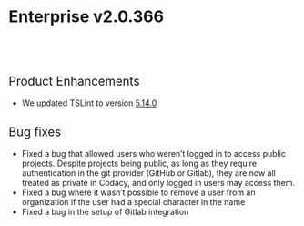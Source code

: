 # Enterprise v2.0.366

##  

## <span style="font-weight: 400;">Product Enhancements</span>

-   <span style="font-weight: 400;">We updated TSLint to version
    </span>[<span
    style="font-weight: 400;">5.14.0</span>](https://www.npmjs.com/package/tslint/v/5.14.0)

## <span style="font-weight: 400;">Bug fixes</span>

-   <span style="font-weight: 400;">Fixed a bug that allowed users who
    weren’t logged in to access public projects. Despite projects being
    public, as long as they require authentication in the git provider
    (GitHub or Gitlab), they are now all treated as private in Codacy,
    and only logged in users may access them. </span>
-   <span style="font-weight: 400;">Fixed a bug where it wasn’t possible
    to remove a user from an organization if the user had a special
    character in the name</span>
-   <span style="font-weight: 400;">Fixed a bug in the setup of Gitlab
    integration</span>
